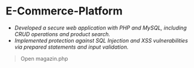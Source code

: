 # E-Commerce-Platform
* <i>Developed a secure web application with PHP and MySQL, including CRUD operations and product search.</i></br>
* <i>Implemented protection against SQL Injection and XSS vulnerabilities via prepared statements and input validation.</i></br>
> Open magazin.php
